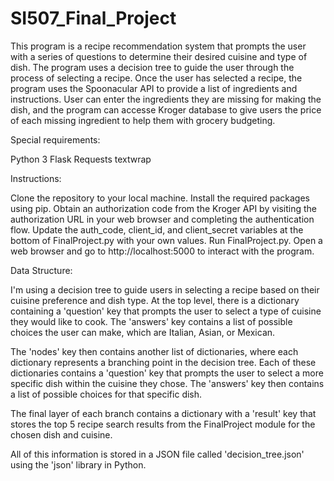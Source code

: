 # SI507_Final_Project

This program is a recipe recommendation system that prompts the user with a series of questions to determine their desired cuisine and type of dish. 
The program uses a decision tree to guide the user through the process of selecting a recipe. 
Once the user has selected a recipe, the program uses the Spoonacular API to provide a list of ingredients and instructions.
User can enter the ingredients they are missing for making the dish, and the program can accesse Kroger database to give users the price of each missing ingredient to help them with grocery budgeting.

Special requirements:

Python 3
Flask
Requests
textwrap 

Instructions:

Clone the repository to your local machine.
Install the required packages using pip.
Obtain an authorization code from the Kroger API by visiting the authorization URL in your web browser and completing the authentication flow.
Update the auth_code, client_id, and client_secret variables at the bottom of FinalProject.py with your own values.
Run FinalProject.py.
Open a web browser and go to http://localhost:5000 to interact with the program.

Data Structure: 

I'm using a decision tree to guide users in selecting a recipe based on their cuisine preference and dish type. At the top level, there is a dictionary containing a 'question' key that prompts the user to select a type of cuisine they would like to cook. The 'answers' key contains a list of possible choices the user can make, which are Italian, Asian, or Mexican.

The 'nodes' key then contains another list of dictionaries, where each dictionary represents a branching point in the decision tree. Each of these dictionaries contains a 'question' key that prompts the user to select a more specific dish within the cuisine they chose. The 'answers' key then contains a list of possible choices for that specific dish.

The final layer of each branch contains a dictionary with a 'result' key that stores the top 5 recipe search results from the FinalProject module for the chosen dish and cuisine.

All of this information is stored in a JSON file called 'decision_tree.json' using the 'json' library in Python.






